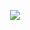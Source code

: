 <p align="center"> 
  <img src="https://capsule-render.vercel.app/api?text=HeyVšchni!🕹️&animation=fadeIn&type=waving&color=gradient&height=100"/> 
</p>

